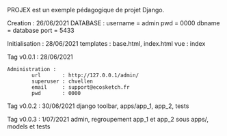 PROJEX est un exemple pédagogique de projet Django.

Creation : 26/06/2021
    DATABASE :  username = admin
                pwd      = 0000
                dbname   = database
                port     = 5433

Initialisation : 28/06/2021
    templates : base.html, index.html
                vue : index

Tag v0.0.1 :    28/06/2021


    Administration : 
            url       : http://127.0.0.1/admin/
            superuser : chvellen
            email     : support@ecosketch.fr
            pwd       : 0000

Tag v0.0.2 : 30/06/2021
    django toolbar, apps/app_1, app_2, tests

Tag v0.0.3 : 1/07/2021
    admin, regroupement app_1 et app_2 sous apps/, models et tests


